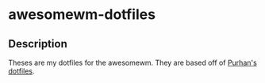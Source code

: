 # awesomewm-dotfiles

## Description

Theses are my dotfiles for the awesomewm. They are based off of [Purhan's dotfiles](https://github.com/Purhan/dotfiles).
